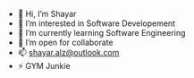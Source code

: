 - 👋 Hi, I’m Shayar
- 👀 I’m interested in Software Developement
- 🌱 I’m currently learning Software Engineering
- 💞️ I’m open for collaborate
- 📫 shayar.alz@outlook.com
- ⚡ GYM Junkie

<!---
Shayar10/Shayar10 is a ✨ special ✨ repository because its `README.md` (this file) appears on your GitHub profile.
You can click the Preview link to take a look at your changes.
--->
